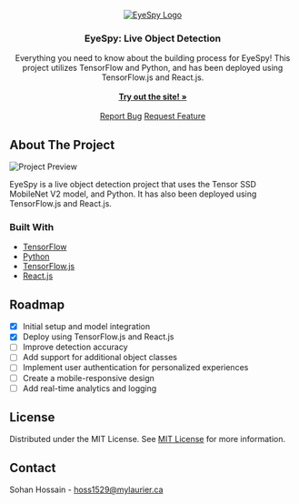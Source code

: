<br/>
<div align="center">
<a href="https://github.com/swiftxo/eyespy">
<img src="https://i.ibb.co/YRCppPF/eyespy.png" alt="EyeSpy Logo">
</a>
<h3 align="center">EyeSpy: Live Object Detection</h3>
<p align="center">
Everything you need to know about the building process for EyeSpy! This project utilizes TensorFlow and Python, and has been deployed using TensorFlow.js and React.js.
<br/>
<br/>
<a href="https://eyespy.sohan.tech/"><strong>Try out the site! »</strong></a>
<br/>
<br/>
<a href="https://github.com/swiftxo/eyespyweb/issues/new?labels=bug&template=bug-report---.md">Report Bug</a>
<a href="https://github.com/swiftxo/eyespyweb/issues/new?labels=enhancement&template=feature-request---.md">Request Feature</a>
</p>
</div>

## About The Project
<img src="https://i.ibb.co/60vXTnR/Screenshot-2024-05-27-at-7-33-57-AM.png" alt="Project Preview">

EyeSpy is a live object detection project that uses the Tensor SSD MobileNet V2 model, and Python. It has also been deployed using TensorFlow.js and React.js.

### Built With

- [TensorFlow](https://www.tensorflow.org/)
- [Python](https://www.python.org/)
- [TensorFlow.js](https://www.tensorflow.org/js)
- [React.js](https://reactjs.org)

## Roadmap

- [x] Initial setup and model integration
- [x] Deploy using TensorFlow.js and React.js
- [ ] Improve detection accuracy
- [ ] Add support for additional object classes
- [ ] Implement user authentication for personalized experiences
- [ ] Create a mobile-responsive design
- [ ] Add real-time analytics and logging

## License

Distributed under the MIT License. See [MIT License](https://opensource.org/licenses/MIT) for more information.

## Contact

Sohan Hossain - hoss1529@mylaurier.ca
